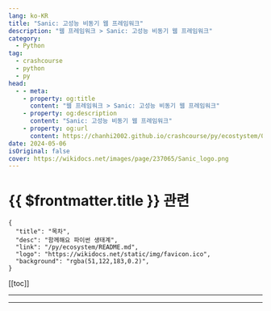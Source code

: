 ```yaml
---
lang: ko-KR
title: "Sanic: 고성능 비동기 웹 프레임워크"
description: "웹 프레임워크 > Sanic: 고성능 비동기 웹 프레임워크"
category:
  - Python
tag: 
  - crashcourse
  - python
  - py
head:
  - - meta:
    - property: og:title
      content: "웹 프레임워크 > Sanic: 고성능 비동기 웹 프레임워크"
    - property: og:description
      content: "Sanic: 고성능 비동기 웹 프레임워크"
    - property: og:url
      content: https://chanhi2002.github.io/crashcourse/py/ecostystem/06/web-framework/sanic.html
date: 2024-05-06
isOriginal: false
cover: https://wikidocs.net/images/page/237065/Sanic_logo.png
---
```


# {{ $frontmatter.title }} 관련

```component VPCard
{
  "title": "목차",
  "desc": "함께해요 파이썬 생태계",
  "link": "/py/ecosystem/README.md",
  "logo": "https://wikidocs.net/static/img/favicon.ico",
  "background": "rgba(51,122,183,0.2)",
}
```

[[toc]]

---

<SiteInfo
  name="Sanic: 고성능 비동기 웹 프레임워크 | WikiDocs"
  desc="함께해요 파이썬 생태계"
  url="https://wikidocs.net/237065"
  logo="https://wikidocs.net/static/img/favicon.ico"
  preview="https://wikidocs.net/images/page/237065/Sanic_logo.png"/>

<!-- TODO: 작성 -->

---

<TagLinks />